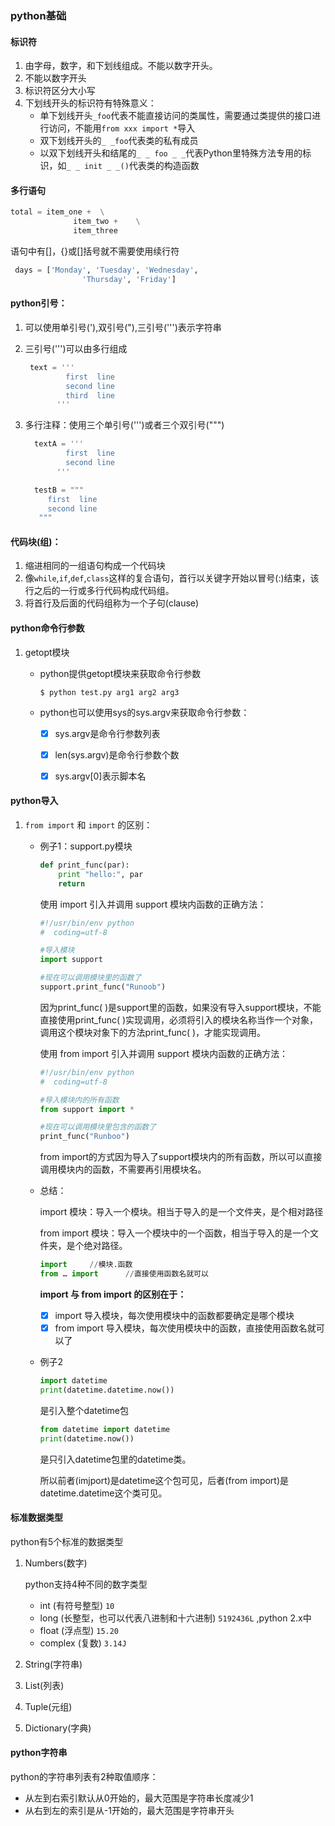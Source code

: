 ### python基础

#### 标识符

1. 由字母，数字，和下划线组成。不能以数字开头。
2. 不能以数字开头
3. 标识符区分大小写
4. 下划线开头的标识符有特殊意义：
   - 单下划线开头`_foo`代表不能直接访问的类属性，需要通过类提供的接口进行访问，不能用`from xxx import *`导入
   - 双下划线开头的`_ _foo`代表类的私有成员
   - 以双下划线开头和结尾的`_ _ foo _ _`代表Python里特殊方法专用的标识，如`_ _ init _ _()`代表类的构造函数



#### 多行语句

```python
total = item_one +	\
			  item_two +	\
			  item_three
```

语句中有[]，{}或[]括号就不需要使用续行符		 

```python
 days = ['Monday', 'Tuesday', 'Wednesday',
		  		'Thursday', 'Friday']
```



#### python引号：

1. 可以使用单引号('),双引号("),三引号(''')表示字符串

2. 三引号(''')可以由多行组成		 

   ```python
    text = '''
   			first  line
   			second line
   			third  line
   		  '''
   ```

3. 多行注释：使用三个单引号(''')或者三个双引号(""")
   		

   ```python
     textA = '''
   			first  line
   			second line
   		  '''
   ```

   ```python
     testB = """
   	  	first  line
   		second line
   	  """
   ```



#### 代码块(组)：

1. 缩进相同的一组语句构成一个代码块
2. 像`while`,`if`,`def`,`class`这样的复合语句，首行以关键字开始以冒号(:)结束，该行之后的一行或多行代码构成代码组。
3. 将首行及后面的代码组称为一个子句(clause)



#### python命令行参数

1. getopt模块

   - python提供getopt模块来获取命令行参数			

     ```shell
     $ python test.py arg1 arg2 arg3
     ```

   - python也可以使用sys的sys.argv来获取命令行参数：

     - [x] sys.argv是命令行参数列表
     - [x] len(sys.argv)是命令行参数个数
     - [x] sys.argv[0]表示脚本名



#### python导入

1. `from import` 和 `import` 的区别：

   - 例子1：support.py模块

     ```python
     def print_func(par):
         print "hello:", par
         return
     ```

     使用 import 引入并调用 support 模块内函数的正确方法：

     ```python
     #!/usr/bin/env python
     #	coding=utf-8
     
     #导入模块
     import support
     
     #现在可以调用模块里的函数了
     support.print_func("Runoob")
     ```

     因为print_func( )是support里的函数，如果没有导入support模块，不能直接使用print_func( )实现调用，必须将引入的模块名称当作一个对象，调用这个模块对象下的方法print_func( )，才能实现调用。

     

     使用 from import 引入并调用 support 模块内函数的正确方法：

     ```python
     #!/usr/bin/env python
     #	coding=utf-8
     
     #导入模块内的所有函数
     from support import *
     
     #现在可以调用模块里包含的函数了
     print_func("Runboo")
     ```

     from import的方式因为导入了support模块内的所有函数，所以可以直接调用模块内的函数，不需要再引用模块名。

   - 总结：

     import 模块：导入一个模块。相当于导入的是一个文件夹，是个相对路径

     from import 模块：导入一个模块中的一个函数，相当于导入的是一个文件夹，是个绝对路径。

     ```python
     import		//模块.函数
     from … import		//直接使用函数名就可以
     ```

     **import 与 from import 的区别在于：**

     - [x] import 导入模块，每次使用模块中的函数都要确定是哪个模块
     - [x] from import 导入模块，每次使用模块中的函数，直接使用函数名就可以了

   - 例子2

     ```python
     import datetime
     print(datetime.datetime.now())
     ```

     是引入整个datetime包

     ```python
     from datetime import datetime
     print(datetime.now())
     ```

     是只引入datetime包里的datetime类。

     所以前者(imjport)是datetime这个包可见，后者(from import)是datetime.datetime这个类可见。



#### 标准数据类型

python有5个标准的数据类型

1. Numbers(数字)

   python支持4种不同的数字类型

   - int (有符号整型) `10`
   - long (长整型，也可以代表八进制和十六进制) `5192436L` ,python 2.x中
   - float (浮点型) `15.20`
   - complex (复数)  `3.14J`

2. String(字符串)

3. List(列表)

4. Tuple(元组)

5. Dictionary(字典)



#### python字符串

python的字符串列表有2种取值顺序：

- 从左到右索引默认从0开始的，最大范围是字符串长度减少1
- 从右到左的索引是从-1开始的，最大范围是字符串开头
















































